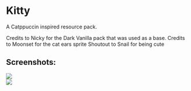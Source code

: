 # Kitty

A Catppuccin inspired resource pack.

Credits to Nicky for the Dark Vanilla pack that was used as a base.
Credits to Moonset for the cat ears sprite
Shoutout to Snail for being cute

## Screenshots:
<img src="https://i.imgur.com/GjrRCT9.png">
<br>
<img src="https://i.imgur.com/eWm5njK.png">




